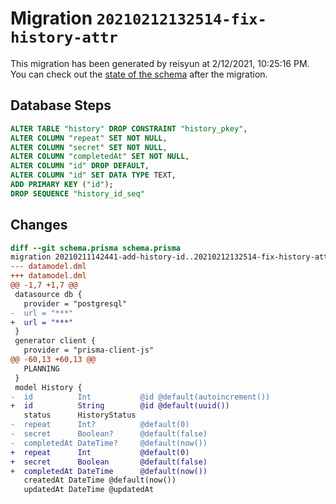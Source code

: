 # Migration `20210212132514-fix-history-attr`

This migration has been generated by reisyun at 2/12/2021, 10:25:16 PM.
You can check out the [state of the schema](./schema.prisma) after the migration.

## Database Steps

```sql
ALTER TABLE "history" DROP CONSTRAINT "history_pkey",
ALTER COLUMN "repeat" SET NOT NULL,
ALTER COLUMN "secret" SET NOT NULL,
ALTER COLUMN "completedAt" SET NOT NULL,
ALTER COLUMN "id" DROP DEFAULT,
ALTER COLUMN "id" SET DATA TYPE TEXT,
ADD PRIMARY KEY ("id");
DROP SEQUENCE "history_id_seq"
```

## Changes

```diff
diff --git schema.prisma schema.prisma
migration 20210211142441-add-history-id..20210212132514-fix-history-attr
--- datamodel.dml
+++ datamodel.dml
@@ -1,7 +1,7 @@
 datasource db {
   provider = "postgresql"
-  url = "***"
+  url = "***"
 }
 generator client {
   provider = "prisma-client-js"
@@ -60,13 +60,13 @@
   PLANNING
 }
 model History {
-  id          Int           @id @default(autoincrement())
+  id          String        @id @default(uuid())
   status      HistoryStatus
-  repeat      Int?          @default(0)
-  secret      Boolean?      @default(false)
-  completedAt DateTime?     @default(now())
+  repeat      Int           @default(0)
+  secret      Boolean       @default(false)
+  completedAt DateTime      @default(now())
   createdAt DateTime @default(now())
   updatedAt DateTime @updatedAt
```


